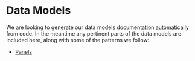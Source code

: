 # Data Models

We are looking to generate our data models documentation automatically from code. In the meantime any pertinent parts of the data models are included here, along with some of the patterns we follow:
- [Panels](panels.md)

